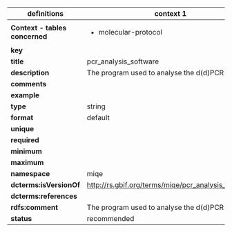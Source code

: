 

| definitions | context 1 |
|-|-|
| **Context - tables concerned** | <ul><li>molecular-protocol</li></ul> |
| **key** |  |
| **title** | pcr_analysis_software |
| **description** | The program used to analyse the d(d)PCR runs. |
| **comments** |  |
| **example** |  |
| **type** | string |
| **format** | default |
| **unique** |  |
| **required** |  |
| **minimum** |  |
| **maximum** |  |
| **namespace** | miqe |
| **dcterms:isVersionOf** | http://rs.gbif.org/terms/miqe/pcr_analysis_software |
| **dcterms:references** |  |
| **rdfs:comment** | The program used to analyse the d(d)PCR runs. |
| **status** | recommended |
